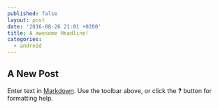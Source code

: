```yaml
---
published: false
layout: post
date: '2016-08-26 21:01 +0200'
title: A awesome Headline!
categories:
  - android
---
```

## A New Post

Enter text in [Markdown](http://daringfireball.net/projects/markdown/). Use the toolbar above, or click the **?** button for formatting help.

